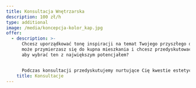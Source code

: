```yaml
---
title: Konsultacja Wnętrzarska
description: 100 zł/h
type: additional
image: /media/koncepcja-kolor_kap.jpg
offer:
  - description: >-
      Chcesz uporządkować tonę inspiracji na temat Twojego przyszłego domu, a
      może przymierzasz się do kupna mieszkania i chcesz przedyskutować rzuty,
      aby wybrać ten z największym potencjałem?


      Podczas konsultacji przedyskutujemy nurtujące Cię kwestie estetyczne, prawne i techniczne.
    title: Konsultacje
---
```

